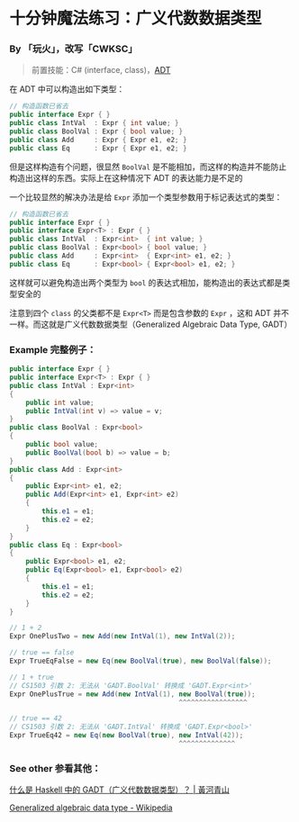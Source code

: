 # 十分钟魔法练习：广义代数数据类型

### By 「玩火」，改写「CWKSC」

> 前置技能：C# (interface, class)，[ADT](ADT.md)

在 ADT 中可以构造出如下类型：

```csharp
// 构造函数已省去
public interface Expr { }
public class IntVal  : Expr { int value; }
public class BoolVal : Expr { bool value; }
public class Add     : Expr { Expr e1, e2; }
public class Eq      : Expr { Expr e1, e2; }
```

但是这样构造有个问题，很显然 `BoolVal` 是不能相加，而这样的构造并不能防止构造出这样的东西。实际上在这种情况下 ADT 的表达能力是不足的

一个比较显然的解决办法是给 `Expr` 添加一个类型参数用于标记表达式的类型：

```csharp
// 构造函数已省去
public interface Expr { }
public interface Expr<T> : Expr { }
public class IntVal  : Expr<int>  { int value; }
public class BoolVal : Expr<bool> { bool value; }
public class Add     : Expr<int>  { Expr<int> e1, e2; }
public class Eq      : Expr<bool> { Expr<bool> e1, e2; }
```

这样就可以避免构造出两个类型为 `bool` 的表达式相加，能构造出的表达式都是类型安全的

注意到四个 `class` 的父类都不是 `Expr<T>` 而是包含参数的 `Expr` ，这和 ADT 并不一样。而这就是广义代数数据类型（Generalized Algebraic Data Type, GADT）

### Example 完整例子：

```csharp
public interface Expr { }
public interface Expr<T> : Expr { }
public class IntVal : Expr<int>
{
    public int value;
    public IntVal(int v) => value = v;
}
public class BoolVal : Expr<bool>
{
    public bool value;
    public BoolVal(bool b) => value = b;
}
public class Add : Expr<int>
{
    public Expr<int> e1, e2;
    public Add(Expr<int> e1, Expr<int> e2)
    {
        this.e1 = e1;
        this.e2 = e2;
    }
}
public class Eq : Expr<bool>
{
    public Expr<bool> e1, e2;
    public Eq(Expr<bool> e1, Expr<bool> e2)
    {
        this.e1 = e1;
        this.e2 = e2;
    }
}

// 1 + 2
Expr OnePlusTwo = new Add(new IntVal(1), new IntVal(2));

// true == false
Expr TrueEqFalse = new Eq(new BoolVal(true), new BoolVal(false));

// 1 + true
// CS1503 引数 2: 无法从 'GADT.BoolVal' 转换成 'GADT.Expr<int>'
Expr OnePlusTrue = new Add(new IntVal(1), new BoolVal(true));
                                          ^^^^^^^^^^^^^^^^^

// true == 42
// CS1503 引数 2: 无法从 'GADT.IntVal' 转换成 'GADT.Expr<bool>'
Expr TrueEq42 = new Eq(new BoolVal(true), new IntVal(42));
                                          ^^^^^^^^^^^^^^
```

### See other 参看其他：

[什么是 Haskell 中的 GADT（广义代数数据类型）？ | 黃河青山](https://colliot.org/zh/2017/11/what-is-gadt-in-haskell/)

[Generalized algebraic data type - Wikipedia](https://en.wikipedia.org/wiki/Generalized_algebraic_data_type)